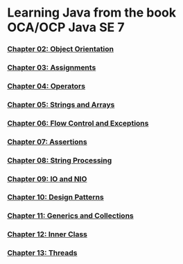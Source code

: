 # Learning Java from the book OCA/OCP Java SE 7


### [Chapter 02: Object Orientation](02_oo.md)
### [Chapter 03: Assignments](03_assignments.md)
### [Chapter 04: Operators](04_operators.md)
### [Chapter 05: Strings and Arrays](05_strings.md)
### [Chapter 06: Flow Control and Exceptions](06_flow.md)

### [Chapter 07: Assertions](07_assertions.md)
### [Chapter 08: String Processing](08_string_processing.md)
### [Chapter 09: IO and NIO](09_io.md)
### [Chapter 10: Design Patterns](10_design_patterns.md)

### [Chapter 11: Generics and Collections](11_generics.md)
### [Chapter 12: Inner Class](12_inner_class.md)
### [Chapter 13: Threads](13_threads.md)
